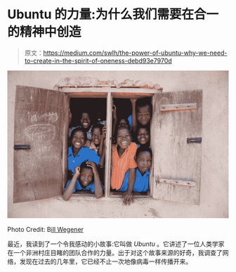 # Ubuntu 的力量:为什么我们需要在合一的精神中创造

> 原文：<https://medium.com/swlh/the-power-of-ubuntu-why-we-need-to-create-in-the-spirit-of-oneness-debd93e7970d>

![](img/e6c3713b28aa62f9c015caede2b90080.png)

Photo Credit: B[ill Wegener](https://unsplash.com/@wegenerb)

最近，我读到了一个令我感动的小故事:它叫做 *Ubuntu* 。它讲述了一位人类学家在一个非洲村庄目睹的团队合作的力量。出于对这个故事来源的好奇，我调查了网络，发现在过去的几年里，它已经不止一次地像病毒一样传播开来。